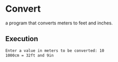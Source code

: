 # Convert

a program that converts meters to feet and inches.

## Execution

```bash
Enter a value in meters to be converted: 10
1000cm = 32ft and 9in
```
